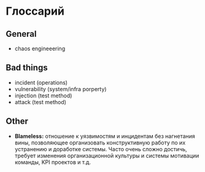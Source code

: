 # Глоссарий

## General

- chaos engineeering 

## Bad things

- incident (operations)
- vulnerability (system/infra porperty)
- injection (test method)
- attack (test method)

## Other

- **Blameless:** отношение к уязвимостям и инцидентам без нагнетания вины, позволяющее 
                 организовать конструктивную работу по их устранению и доработке системы.
                 Часто очень сложно достичь, требует изменения организационной культуры и
                 системы мотивации команды, KPI проектов и т.д. 
               
